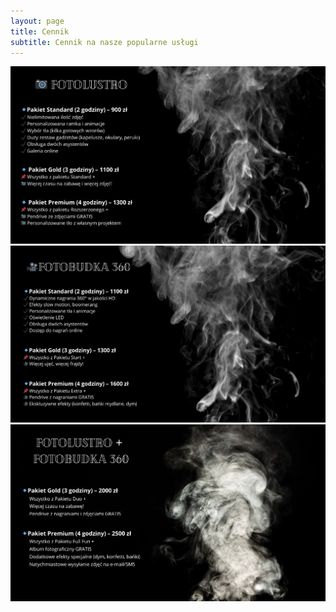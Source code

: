 ```yaml
---
layout: page
title: Cennik
subtitle: Cennik na nasze popularne usługi
---
```


<img src="/assets/img/cennik-fotolustro.jpg" alt="cennik-fotolustro">

<img src="/assets/img/cennik-fotobudka360_1.jpg" alt="cennik-fotobudka360">

<img src="/assets/img/cennik-combo.jpg" alt="cennik-combo">
